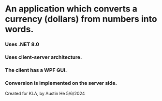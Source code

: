 # An application which converts a currency (dollars) from numbers into words.


### Uses .NET 8.0

### Uses client-server architecture.

### The client has a WPF GUI.

### Conversion is implemented on the server side.


Created for KLA, by Austin He 5/6/2024
